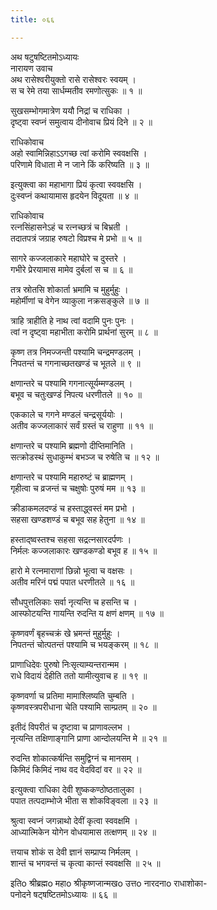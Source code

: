 ```yaml
---
title: ०६६

---
```

अथ षटुषष्टितमोऽध्यायः  
नारायण उवाच  
अथ रासेश्वरीयुक्तो रासे रासेश्वरः स्वयम् ।  
स च रेमे तया सार्धम्मतीव रमणोत्सुकः ॥ १ ॥  
  
सुखसम्भोगमात्रेण ययौ निद्रां च राधिका ।  
दृष्ट्वा स्वप्नं समुत्वाय दीनोवाच प्रियं दिने ॥ २ ॥  
  
राधिकोवाच  
अहो स्वामिन्निहाऽऽगच्छ त्वां करोमि स्ववक्षसि ।  
परिणामे विधाता मे न जाने किं करिष्यति ॥ ३ ॥  
  
इत्युक्त्वा का महाभागा प्रियं कृत्वा स्ववक्षसि ।  
दुःस्वप्नं कथायामास हृदयेन विदूयता ॥ ४ ॥  
  
राधिकोवाच  
रत्नसिंहासनेऽहं च रत्नच्छत्रं च बिभ्रती ।  
तदातपत्रं जग्राह रुषटो विप्रश्च मे प्रभो ॥ ५ ॥  
  
सागरे कज्जलाकारे महाघोरे च दुस्तरे ।  
गभीरे प्रेरयामास मामेव दुर्बलां स च ॥ ६ ॥  
  
तत्र स्रोतसि शोकार्ता भ्रमामि च मुहुर्मुहुः ।  
महोर्मीणां च वेगेन व्याकुला नक्रसङ्कुले ॥ ७ ॥  
  
त्राहि त्राहीति हे नाथ त्वां वदामि पुनः पुनः ।  
त्वां न दृष्ट्वा महाभीता करोमि प्रार्थनां सुरम् ॥ ८ ॥  
  
कृष्ण तत्र निमज्जन्ती पश्यामि चन्द्रमण्डलम् ।  
निपतन्तं च गगनाच्छतखण्डं च भूतले ॥ ९ ॥  
  
क्षणान्तरे च पश्यामि गगनात्सूर्यम्मण्डलम् ।  
बभूव च चतुःखण्डं निपत्य धरणीतले ॥ १० ॥  
  
एककाले च गगने मण्डलं चन्द्रसूर्ययोः ।  
अतीव कज्जलाकारं सर्वं ग्रस्तं च राहुणा ॥ ११ ॥  
  
क्षणान्तरे च पश्यामि ब्रह्मणो दीप्तिमानिति ।  
सत्क्रोडस्थं सुधाकुम्भं बभञ्ज च रुषेति च ॥ १२ ॥  
  
क्षणान्तरे च पश्यामि महारुष्टं च ब्राह्मणम् ।  
गृहीत्वा च व्रजन्तं च चक्षुषोः पुरुषं मम ॥ १३ ॥  
  
क्रीडाकमलदण्डं च हस्ताद्ध्वस्तं मम प्रभो ।  
सहसा खण्डशण्डं च बभूव सह हेतुना ॥ १४ ॥  
  
हस्ताद्ष्वस्तश्च सहसा सद्रत्नसारदर्पणः ।  
निर्मलः कज्जलाकारः खण्डकण्डो बभूव ह ॥ १५ ॥  
  
हारो मे रत्नमाराणां छिन्नो भूत्वा च वक्षसः ।  
अतीव मरिनं पद्मं पपात धरणीतले ॥ १६ ॥  
  
सौधपुत्तलिकाः सर्वा नृत्यन्ति च हसन्ति च ।  
आस्फोटयन्ति गायन्ति रुदन्ति य क्षणं क्षणम् ॥ १७ ॥  
  
कृष्णवर्णं बृहच्चक्रं खे भ्रमन्तं मुहुर्मुहुः ।  
निपतन्तं चोत्पतन्तं पश्यामि च भयङ्करम् ॥ १८ ॥  
  
प्राणाधिदेवः पुरुषो निःसृत्याम्यन्तरान्मम ।  
राधे विदायं देहीति ततो यामीत्युवाच ह ॥ १९ ॥  
  
कृष्णवर्णा च प्रतिमा मामाश्लिष्यति चुम्बति ।  
कृष्णवस्त्रपरीधाना चेति पश्यामि साम्प्रतम् ॥ २० ॥  
  
इतीदं विपरीतं च दृष्टावा च प्राणावल्लभ ।  
नृत्यन्ति तक्षिणाङ्गानि प्राणा आन्दोलयन्ति मे ॥ २१ ॥  
  
रुदन्ति शोकात्कर्षन्ति समुद्विग्नं च मानसम् ।  
किमिदं किमिदं नाथ वद वेदविदां वर ॥ २२ ॥  
  
इत्युक्त्वा राधिका देवी शुष्ककण्ठोष्ठतालुका ।  
पपात तत्पदाम्भोजे भीता स शोकविङ्वला ॥ २३ ॥  
  
श्रुत्वा स्वप्नं जगन्नाथो देवीं कृत्वा स्ववक्षमि ।  
आध्यात्मिकेन योगेन वोधयामास तत्क्षणम् ॥ २४ ॥  
  
त्तयाच शोकं स देवी ज्ञानं सम्प्राप्य निर्मलम् ।  
शान्तं च भगवन्तं च कृत्वा कान्तं स्ववक्षसि ॥ २५ ॥  
  
इतिo श्रीब्रह्मo महाo श्रीकृष्णजान्मखo उत्तo नारदनाo राधाशोका-  
पनोदने षट्षष्टितमोऽध्यायः ॥ ६६ ॥